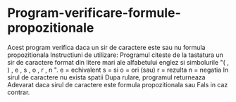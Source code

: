 # Program-verificare-formule-propozitionale
Acest program verifica daca un sir de caractere este sau nu formula propozitionala
 Instructiuni de utilizare:
 Programul citeste de la tastatura un sir de caractere format din litere mari ale alfabetului englez si simbolurile "( , ) , e , s , o , r , n ".
 e = echivalent
 s = si
 o = ori (sau)
 r = rezulta 
 n = negatia
 In sirul de caractere nu exista spatii
 Dupa rulare, programul returneaza Adevarat daca sirul de caractere este formula propozitionala sau Fals in caz contrar.

